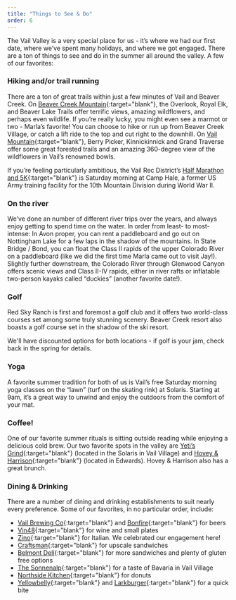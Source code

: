 ```yaml
---
title: "Things to See & Do"
order: 6
---
```


The Vail Valley is a very special place for us - it’s where we had our first date, where we’ve spent many holidays, and where we got engaged. There are a ton of things to see and do in the summer all around the valley. A few of our favorites:

### Hiking and/or trail running
There are a ton of great trails within just a few minutes of Vail and Beaver Creek. On [Beaver Creek Mountain](https://assets.vailresorts.com/-/media/beaver-creek/products/brochure/the-mountain/about-the-mountain/trail-map/bc_summer-trail-map.ashx){:target="blank"}, the Overlook, Royal Elk, and Beaver Lake Trails offer terrific views, amazing wildflowers, and perhaps even wildlife. If you’re really lucky, you might even see a marmot or two - Marla’s favorite! You can choose to hike or run up from Beaver Creek Village, or catch a lift ride to the top and cut right to the downhill. On [Vail Mountain](https://www.vail.com/explore-the-resort/activities-and-events/summer-activities.aspx){:target="blank"}, Berry Picker, Kinnickinnick and Grand Traverse offer some great forested trails and an amazing 360-degree view of the wildflowers in Vail’s renowned bowls.

If you’re feeling particularly ambitious, the Vail Rec District’s [Half Marathon and 5K](http://www.vailrec.com/sports-activities/vail-race/trail-running-racing/vail-trail-run-camp-hale-half-marathon){:target="blank"} is Saturday morning at Camp Hale, a former US Army training facility for the 10th Mountain Division during World War II. 

### On the river
We’ve done an number of different river trips over the years, and always enjoy getting to spend time on the water. In order from least- to most-intense: In Avon proper, you can rent a paddleboard and go out on Nottingham Lake for a few laps in the shadow of the mountains. In State Bridge / Bond, you can float the Class II rapids of the upper Colorado River on a paddleboard (like we did the first time Marla came out to visit Jay!). Slightly further downstream, the Colorado River through Glenwood Canyon offers scenic views and Class II-IV rapids, either in river rafts or inflatable two-person kayaks called “duckies” (another favorite date!). 

### Golf
Red Sky Ranch is first and foremost a golf club and it offers two world-class
courses set among some truly stunning scenery. Beaver Creek resort also boasts a
golf course set in the shadow of the ski resort.

We'll have discounted options for both locations - if golf is your jam, check
back in the spring for details.

### Yoga
A favorite summer tradition for both of us is Vail’s free Saturday morning yoga classes on the “lawn” (turf on the skating rink) at Solaris. Starting at 9am, it’s a great way to unwind and enjoy the outdoors from the comfort of your mat.

### Coffee!
One of our favorite summer rituals is sitting outside reading while enjoying a delicious cold brew. Our two favorite spots in the valley are [Yeti’s Grind](https://www.yetisgrind.com/){:target="blank"} (located in the Solaris in Vail Village) and [Hovey & Harrison](https://hoveyandharrison.com/){:target="blank"} (located in Edwards). Hovey & Harrison also has a great brunch.

### Dining & Drinking
There are a number of dining and drinking establishments to suit nearly every preference. Some of our favorites, in no particular order, include:

- [Vail Brewing Co](http://www.vailbrewingco.com/){:target="blank"} and [Bonfire](http://bonfirebrewing.com/){:target="blank"} for beers
- [Vin48](http://www.vin48.com/){:target="blank"} for wine and small plates
- [Zino](https://zinoristorante.com/){:target="blank"} for Italian. We
  celebrated our engagement here!
- [Craftsman](https://craftsmanvail.com/){:target="blank"} for upscale sandwiches
- [Belmont Deli](http://www.belmontdeliedwards.com/){:target="blank"} for more
  sandwiches and plenty of gluten free options
- [The Sonnenalp](https://sonnenalp.com/){:target="blank"} for a taste of Bavaria in Vail Village
- [Northside Kitchen](https://thenorthsidekitchen.com/){:target="blank"} for donuts
- [Yellowbelly](http://yellowbellychicken.com/){:target="blank"} and [Larkburger](http://larkburger.com/edwards){:target="blank"} for a quick bite
